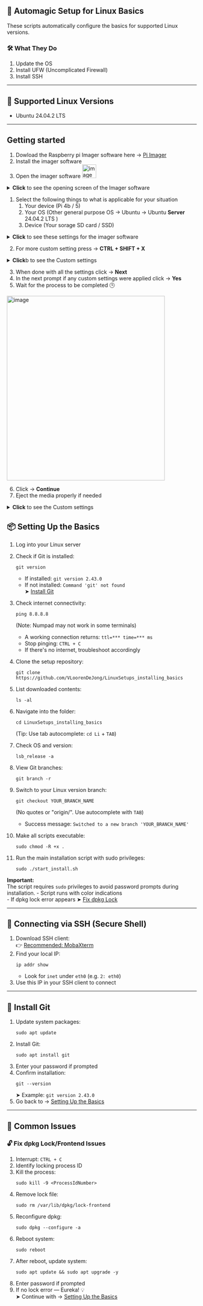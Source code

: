 ## 🚀 Automagic Setup for Linux Basics

These scripts automatically configure the basics for supported Linux versions.

### 🛠️ What They Do

1. Update the OS  
2. Install UFW (Uncomplicated Firewall)  
3. Install SSH  

---
## 🐧 Supported Linux Versions

- Ubuntu 24.04.2 LTS  

---
## Getting started
1. Dowload the Raspberry pi Imager software here → [Pi Imager](https://www.raspberrypi.com/software/)
1. Install the imager software
1. Open the imager software <img width="37" height="36" alt="image" src="https://github.com/user-attachments/assets/8aa02496-48bf-4aed-88f4-5aba0fe35bac" />
<details>
  <summary><b>Click</b> to see the opening screen of the Imager software</summary>

<img width="1016" height="700" alt="image" src="https://github.com/user-attachments/assets/80fe7698-e0e6-476f-acca-4365ab7ebc4a" />

</details>

1. Select the following things to what is applicable for your situation
   1. Your device (Pi 4b / 5)
   1. Your OS (Other general purpose OS → Ubuntu → Ubuntu **Server** 24.04.2 LTS )
   1. Device (Your sorage SD card / SSD)
   
<details>
  <summary><b>Click</b> to see these settings for the imager software</summary>
  
<img width="1137" height="806" alt="image" src="https://github.com/user-attachments/assets/8435a6a3-c7ad-419b-8752-1e6c1f1a8389" />

</details>
   
2. For more custom setting press →  **CTRL + SHIFT + X**

<details>
  <summary><b>Click</b>b to see the Custom settings</summary>
  
  <img width="1594" height="748" alt="image" src="https://github.com/user-attachments/assets/6201b992-2a80-4f21-99af-740c07ac342b" />
  
</details>

3. When done with all the settings click → **Next** 
4. In the next prompt if any custom settings were applied click → **Yes**
5. Wait for the process to be completed 🕒
<img width="419" height="489" alt="image" src="https://github.com/user-attachments/assets/358a60b9-2e00-4287-b27d-f20483ba7a1c" />

6. Click → **Continue**
7. Eject the media properly if needed

<details>
  <summary><b>Click</b> to see the Custom settings</summary>
  
  <img width="1337" height="853" alt="image" src="https://github.com/user-attachments/assets/6f87f5c9-6bf6-4766-a8db-72a8cfe3a2db" />
  
</details>

## <span id="setting_up_the_basics">📦 Setting Up the Basics</span>

1. Log into your Linux server  
2. Check if Git is installed:  
   ```shell
   git version
   ```
   - If installed: `git version 2.43.0`  
   - If not installed: `Command 'git' not found`  
   ➤ [Install Git](#install_git)  
3. Check internet connectivity:  
   ```shell
   ping 8.8.8.8
   ```
   (Note: Numpad may not work in some terminals)  
   - A working connection returns: `ttl=*** time=*** ms`  
   - Stop pinging: `CTRL + C`  
   - If there's no internet, troubleshoot accordingly  

4. Clone the setup repository:  
   ```shell
   git clone https://github.com/VLoorenDeJong/LinuxSetups_installing_basics
   ```
5. List downloaded contents:  
   ```shell
   ls -al
   ```
6. Navigate into the folder:  
   ```shell
   cd LinuxSetups_installing_basics
   ```
   (Tip: Use tab autocomplete: `cd Li` + `TAB`)  
7. Check OS and version:  
   ```shell
   lsb_release -a
   ```
8. View Git branches:  
   ```shell
   git branch -r
   ```
9. Switch to your Linux version branch:  
   ```shell
   git checkout YOUR_BRANCH_NAME
   ```
   (No quotes or "origin/". Use autocomplete with `TAB`)  
   - Success message: `Switched to a new branch 'YOUR_BRANCH_NAME'`  

10. Make all scripts executable:  
    ```shell
    sudo chmod -R +x .
    ```
11. Run the main installation script with sudo privileges:
    ```shell
    sudo ./start_install.sh
    ```
**Important:**  
The script requires `sudo` privileges to avoid password prompts during installation.
    - Script runs with color indications  
    - If dpkg lock error appears ➤ [Fix dpkg Lock](#unlock_dpkg)  

---

## 🔐 Connecting via SSH (Secure Shell)

1. Download SSH client:  
   👉 [Recommended: MobaXterm](https://mobaxterm.mobatek.net/download.html)  
2. Find your local IP:  
   ```shell
   ip addr show
   ```
   - Look for `inet` under `eth0` (e.g. `2: eth0`)  
3. Use this IP in your SSH client to connect  

---

## <span id="install_git">🐙 Install Git</span>

1. Update system packages:  
   ```shell
   sudo apt update
   ```
2. Install Git:  
   ```shell
   sudo apt install git
   ```
3. Enter your password if prompted  
4. Confirm installation:  
   ```shell
   git --version
   ```
   ➤ Example: `git version 2.43.0`  
5. Go back to → [Setting Up the Basics](#setting_up_the_basics)  

---

## 🧩 <span id="common_issues">Common Issues</span>

### <span id="unlock_dpkg">🔓 Fix dpkg Lock/Frontend Issues</span>

1. Interrupt: `CTRL + C`  
2. Identify locking process ID  
3. Kill the process:  
   ```shell
   sudo kill -9 <ProcessIdNumber>
   ```
4. Remove lock file:  
   ```shell
   sudo rm /var/lib/dpkg/lock-frontend
   ```
5. Reconfigure dpkg:  
   ```shell
   sudo dpkg --configure -a
   ```
6. Reboot system:  
   ```shell
   sudo reboot
   ```
7. After reboot, update system:  
   ```shell
   sudo apt update && sudo apt upgrade -y
   ```
8. Enter password if prompted  
9. If no lock error — Eureka! 💡  
   ➤ Continue with → [Setting Up the Basics](#setting_up_the_basics)  
